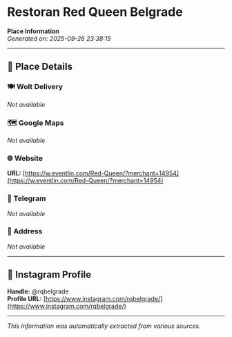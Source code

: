 # Restoran Red Queen Belgrade

**Place Information**  
*Generated on: 2025-09-26 23:38:15*

---

## 📍 Place Details

### 🍽️ Wolt Delivery
*Not available*

### 🗺️ Google Maps
*Not available*

### 🌐 Website
**URL:** [https://w.eventlin.com/Red-Queen/?merchant=14954](https://w.eventlin.com/Red-Queen/?merchant=14954)

### 📱 Telegram
*Not available*

### 📍 Address
*Not available*

---

## 🔗 Instagram Profile

**Handle:** @rqbelgrade  
**Profile URL:** [https://www.instagram.com/rqbelgrade/](https://www.instagram.com/rqbelgrade/)

---

*This information was automatically extracted from various sources.*
